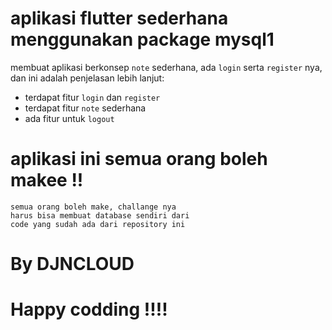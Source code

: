 # aplikasi flutter sederhana menggunakan package mysql1
membuat aplikasi berkonsep `note` sederhana, ada `login` serta `register` nya, dan ini adalah penjelasan lebih lanjut:
- terdapat fitur `login` dan `register`
- terdapat fitur `note` sederhana
- ada fitur untuk `logout`

# aplikasi ini semua orang boleh makee !!
```
semua orang boleh make, challange nya 
harus bisa membuat database sendiri dari 
code yang sudah ada dari repository ini
```
# By DJNCLOUD 
# Happy codding !!!!
